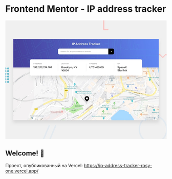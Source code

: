 # Frontend Mentor - IP address tracker

![Design preview for the IP address tracker coding challenge](./design/desktop-preview.jpg)

## Welcome! 👋

Проект, опубликованный на Vercel: https://ip-address-tracker-rosy-one.vercel.app/
